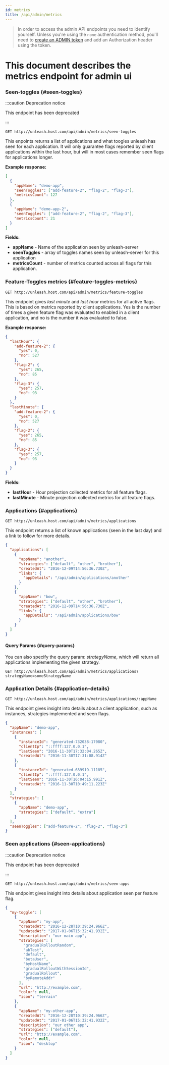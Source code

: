 ```yaml
---
id: metrics
title: /api/admin/metrics
---
```


> In order to access the admin API endpoints you need to identify yourself. Unless you're using the `none` authentication method, you'll need to [create an ADMIN token](/how-to/how-to-create-api-tokens) and add an Authorization header using the token.

# This document describes the metrics endpoint for admin ui

### Seen-toggles {#seen-toggles}
:::caution Deprecation notice

This endpoint has been deprecated

:::

`GET http://unleash.host.com/api/admin/metrics/seen-toggles`

This enpoints returns a list of applications and what toogles unleash has seen for each application. It will only guarantee flags reported by client applications within the last hour, but will in most cases remember seen flags for applications longer.

**Example response:**

```json
[
  {
    "appName": "demo-app",
    "seenToggles": ["add-feature-2", "flag-2", "flag-3"],
    "metricsCount": 127
  },
  {
    "appName": "demo-app-2",
    "seenToggles": ["add-feature-2", "flag-2", "flag-3"],
    "metricsCount": 21
  }
]
```

**Fields:**

- **appName** - Name of the application seen by unleash-server
- **seenToggles** - array of toggles names seen by unleash-server for this application
- **metricsCount** - number of metrics counted across all flags for this application.

### Feature-Toggles metrics {#feature-toggles-metrics}

`GET http://unleash.host.com/api/admin/metrics/feature-toggles`

This endpoint gives _last minute_ and _last hour_ metrics for all active flags. This is based on metrics reported by client applications. Yes is the number of times a given feature flag was evaluated to enabled in a client application, and no is the number it was evaluated to false.

**Example response:**

```json
{
  "lastHour": {
    "add-feature-2": {
      "yes": 0,
      "no": 527
    },
    "flag-2": {
      "yes": 265,
      "no": 85
    },
    "flag-3": {
      "yes": 257,
      "no": 93
    }
  },
  "lastMinute": {
    "add-feature-2": {
      "yes": 0,
      "no": 527
    },
    "flag-2": {
      "yes": 265,
      "no": 85
    },
    "flag-3": {
      "yes": 257,
      "no": 93
    }
  }
}
```

**Fields:**

- **lastHour** - Hour projection collected metrics for all feature flags.
- **lastMinute** - Minute projection collected metrics for all feature flags.

### Applications {#applications}

`GET http://unleash.host.com/api/admin/metrics/applications`

This endpoint returns a list of known applications (seen in the last day) and a link to follow for more details.

```json
{
  "applications": [
    {
      "appName": "another",
      "strategies": ["default", "other", "brother"],
      "createdAt": "2016-12-09T14:56:36.730Z",
      "links": {
        "appDetails": "/api/admin/applications/another"
      }
    },
    {
      "appName": "bow",
      "strategies": ["default", "other", "brother"],
      "createdAt": "2016-12-09T14:56:36.730Z",
      "links": {
        "appDetails": "/api/admin/applications/bow"
      }
    }
  ]
}
```

#### Query Params {#query-params}

You can also specify the query param: _strategyName_, which will return all applications implementing the given strategy.

`GET http://unleash.host.com/api/admin/metrics/applications?strategyName=someStrategyName`

### Application Details {#application-details}

`GET http://unleash.host.com/api/admin/metrics/applications/:appName`

This endpoint gives insight into details about a client application, such as instances, strategies implemented and seen flags.

```json
{
  "appName": "demo-app",
  "instances": [
    {
      "instanceId": "generated-732038-17080",
      "clientIp": "::ffff:127.0.0.1",
      "lastSeen": "2016-11-30T17:32:04.265Z",
      "createdAt": "2016-11-30T17:31:08.914Z"
    },
    {
      "instanceId": "generated-639919-11185",
      "clientIp": "::ffff:127.0.0.1",
      "lastSeen": "2016-11-30T16:04:15.991Z",
      "createdAt": "2016-11-30T10:49:11.223Z"
    }
  ],
  "strategies": [
    {
      "appName": "demo-app",
      "strategies": ["default", "extra"]
    }
  ],
  "seenToggles": ["add-feature-2", "flag-2", "flag-3"]
}
```

### Seen applications {#seen-applications}

:::caution Deprecation notice

This endpoint has been deprecated

:::

`GET http://unleash.host.com/api/admin/metrics/seen-apps`

This endpoint gives insight into details about application seen per feature flag.

```json
{
  "my-toggle": [
    {
      "appName": "my-app",
      "createdAt": "2016-12-28T10:39:24.966Z",
      "updatedAt": "2017-01-06T15:32:41.932Z",
      "description": "our main app",
      "strategies": [
        "gradualRolloutRandom",
        "abTest",
        "default",
        "betaUser",
        "byHostName",
        "gradualRolloutWithSessionId",
        "gradualRollout",
        "byRemoteAddr"
      ],
      "url": "http://example.com",
      "color": null,
      "icon": "terrain"
    },
    {
      "appName": "my-other-app",
      "createdAt": "2016-12-28T10:39:24.966Z",
      "updatedAt": "2017-01-06T15:32:41.932Z",
      "description": "our other app",
      "strategies": ["default"],
      "url": "http://example.com",
      "color": null,
      "icon": "desktop"
    }
  ]
}
```
